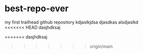 # best-repo-ever
my first trailhead github repository
kdjaslkjdsa
djasdkas
alsdjaslkd
<<<<<<< HEAD
dasjhdksaj

=======
dasjhdksaj
>>>>>>> origin/main
